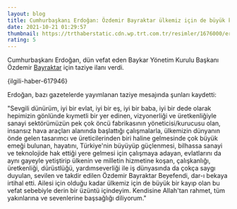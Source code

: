 ```yaml
--- 
layout: blog
title: Cumhurbaşkanı Erdoğan: Özdemir Bayraktar ülkemiz için de büyük kayıp
date: 2021-10-21 01:29:57
thumbnail: https://trthaberstatic.cdn.wp.trt.com.tr/resimler/1676000/erdogan-aa-1676858.jpg
rating: 5
---
```

<p>
	Cumhurbaşkanı Erdoğan, dün vefat eden Baykar Yönetim Kurulu Başkanı Özdemir <a href="https://www.trthaber.com/etiket/bayraktar/" target="_blank">Bayraktar</a> için taziye ilanı verdi.</p>
<p>
	{ilgili-haber-617946}</p>
<p>
	Erdoğan, bazı gazetelerde yayımlanan taziye mesajında şunları kaydetti:</p>
<p>
	"Sevgili dünürüm, iyi bir evlat, iyi bir eş, iyi bir baba, iyi bir dede olarak hepimizin gönlünde kıymetli bir yer edinen, vizyonerliği ve üretkenliğiyle sanayi sektörümüzün pek çok öncü fabrikasının yöneticisi/kurucusu olan, insansız hava araçları alanında başlattığı çalışmalarla, ülkemizin dünyanın önde gelen tasarımcı ve üreticilerinden biri haline gelmesinde çok büyük emeği bulunan, hayatını, Türkiye'nin büyüyüp güçlenmesi, bilhassa sanayi ve teknolojide hak ettiği yere gelmesi için çalışmaya adayan, evlatlarını da aynı gayeyle yetiştirip ülkenin ve milletin hizmetine koşan, çalışkanlığı, üretkenliği, dürüstlüğü, yardımseverliği ile iş dünyasında da çokça saygı duyulan, sevilen ve takdir edilen Özdemir Bayraktar Beyefendi, dar-ı bekaya irtihal etti. Ailesi için olduğu kadar ülkemiz için de büyük bir kayıp olan bu vefat sebebiyle derin bir üzüntü içindeyim. Kendisine Allah'tan rahmet, tüm yakınlarına ve sevenlerine başsağlığı diliyorum."</p>
